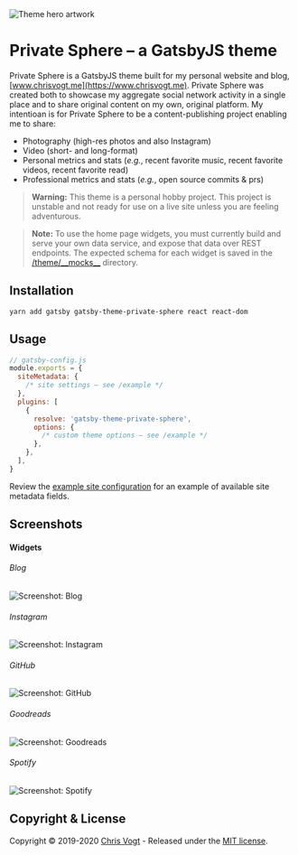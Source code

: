 <img src="https://raw.githubusercontent.com/chrisvogt/gatsby-theme-private-sphere/master/theme/assets/hero.png" alt="Theme hero artwork" />

# Private Sphere – a GatsbyJS theme

Private Sphere is a GatsbyJS theme built for my personal website and blog, [www.chrisvogt.me](https://www.chrisvogt.me). Private Sphere was created both to showcase my aggregate social network activity in a single place and to share original content on my own, original platform. My intentioan is for Private Sphere to be a content-publishing project enabling me to share:

- Photography (high-res photos and also Instagram)
- Video (short- and long-format)
- Personal metrics and stats (_e.g._, recent favorite music, recent favorite videos, recent favorite read)
- Professional metrics and stats (_e.g._, open source commits & prs)

> **Warning:** This theme is a personal hobby project. This project is unstable and not ready for use on a live site unless you are feeling adventurous.

> **Note:** To use the home page widgets, you must currently build and serve your own data service, and expose that data over REST endpoints. The expected schema for each widget is saved in the [/theme/\_\_mocks\_\_](https://github.com/chrisvogt/gatsby-theme-private-sphere/tree/master/theme/__mocks__) directory.

## Installation

```
yarn add gatsby gatsby-theme-private-sphere react react-dom
```

## Usage

```js
// gatsby-config.js
module.exports = {
  siteMetadata: {
    /* site settings – see /example */
  },
  plugins: [
    {
      resolve: 'gatsby-theme-private-sphere',
      options: {
        /* custom theme options – see /example */
      },
    },
  ],
}
```

Review the [example site configuration](https://github.com/chrisvogt/gatsby-theme-private-sphere/tree/master/example/gatsby-config.js) for an example of available site metadata fields.

## Screenshots

#### Widgets

###### Blog

![Screenshot: Blog](https://raw.githubusercontent.com/chrisvogt/gatsby-theme-private-sphere/master/theme/assets/widget-blog.png)

###### Instagram

![Screenshot: Instagram](https://raw.githubusercontent.com/chrisvogt/gatsby-theme-private-sphere/master/theme/assets/widget-instagram.jpg)

###### GitHub

![Screenshot: GitHub](https://raw.githubusercontent.com/chrisvogt/gatsby-theme-private-sphere/master/theme/assets/widget-github.png)

###### Goodreads

![Screenshot: Goodreads](https://raw.githubusercontent.com/chrisvogt/gatsby-theme-private-sphere/master/theme/assets/widget-goodreads.png)

###### Spotify

![Screenshot: Spotify](https://raw.githubusercontent.com/chrisvogt/gatsby-theme-private-sphere/master/theme/assets/widget-spotify.png)

## Copyright & License

Copyright © 2019-2020 [Chris Vogt](https://www.chrisvogt.me) - Released under the [MIT license](https://github.com/chrisvogt/gatsby-theme-private-sphere/tree/master/LICENSE).
